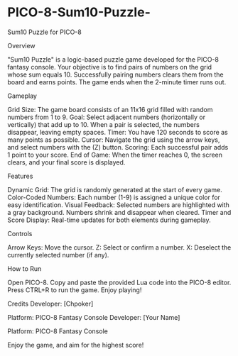 # PICO-8-Sum10-Puzzle-
Sum10 Puzzle for PICO-8

Overview

"Sum10 Puzzle" is a logic-based puzzle game developed for the PICO-8 fantasy console. Your objective is to find pairs of numbers on the grid whose sum equals 10. Successfully pairing numbers clears them from the board and earns points. The game ends when the 2-minute timer runs out.

Gameplay

Grid Size: The game board consists of an 11x16 grid filled with random numbers from 1 to 9.
Goal: Select adjacent numbers (horizontally or vertically) that add up to 10. When a pair is selected, the numbers disappear, leaving empty spaces.
Timer: You have 120 seconds to score as many points as possible.
Cursor: Navigate the grid using the arrow keys, and select numbers with the (Z) button.
Scoring: Each successful pair adds 1 point to your score.
End of Game: When the timer reaches 0, the screen clears, and your final score is displayed.

Features

Dynamic Grid: The grid is randomly generated at the start of every game.
Color-Coded Numbers: Each number (1-9) is assigned a unique color for easy identification.
Visual Feedback: Selected numbers are highlighted with a gray background. Numbers shrink and disappear when cleared.
Timer and Score Display: Real-time updates for both elements during gameplay.

Controls

Arrow Keys: Move the cursor.
Z: Select or confirm a number.
X: Deselect the currently selected number (if any).

How to Run

Open PICO-8.
Copy and paste the provided Lua code into the PICO-8 editor.
Press CTRL+R to run the game.
Enjoy playing!

Credits
Developer: [Chpoker]

Platform: PICO-8 Fantasy Console
Developer: [Your Name]

Platform: PICO-8 Fantasy Console

Enjoy the game, and aim for the highest score!
